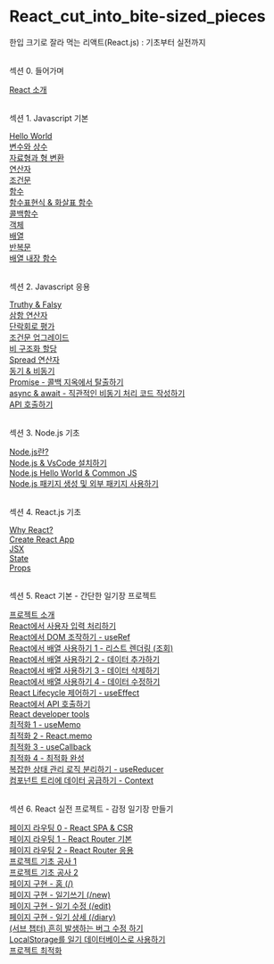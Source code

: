 # React_cut_into_bite-sized_pieces
한입 크기로 잘라 먹는 리액트(React.js) : 기초부터 실전까지
<br/><br/>

<p>섹션 0. 들어가며<p/>
    <a href="https://stbhg5.tistory.com/294">React 소개</a><br/>
    <br/>

<p>섹션 1. Javascript 기본<p/>
    <a href="https://stbhg5.tistory.com/295">Hello World</a><br/>
    <a href="https://stbhg5.tistory.com/296">변수와 상수</a><br/>
    <a href="https://stbhg5.tistory.com/297">자료형과 형 변환</a><br/>
    <a href="https://stbhg5.tistory.com/298">연산자</a><br/>
    <a href="https://stbhg5.tistory.com/299">조건문</a><br/>
    <a href="https://stbhg5.tistory.com/300">함수</a><br/>
    <a href="https://stbhg5.tistory.com/301">함수표현식 & 화살표 함수</a><br/>
    <a href="https://stbhg5.tistory.com/302">콜백함수</a><br/>
    <a href="https://stbhg5.tistory.com/303">객체</a><br/>
    <a href="https://stbhg5.tistory.com/304">배열</a><br/>
    <a href="https://stbhg5.tistory.com/305">반복문</a><br/>
    <a href="https://stbhg5.tistory.com/306">배열 내장 함수</a><br/>
    <br/>

<p>섹션 2. Javascript 응용<p/>
    <a href="https://stbhg5.tistory.com/307">Truthy & Falsy</a><br/>
    <a href="https://stbhg5.tistory.com/308">삼항 연산자</a><br/>
    <a href="https://stbhg5.tistory.com/309">단락회로 평가</a><br/>
    <a href="https://stbhg5.tistory.com/310">조건문 업그레이드</a><br/>
    <a href="https://stbhg5.tistory.com/311">비 구조화 할당</a><br/>
    <a href="https://stbhg5.tistory.com/312">Spread 연산자</a><br/>
    <a href="https://stbhg5.tistory.com/313">동기 & 비동기</a><br/>
    <a href="https://stbhg5.tistory.com/314">Promise - 콜백 지옥에서 탈출하기</a><br/>
    <a href="https://stbhg5.tistory.com/315">async & await - 직관적인 비동기 처리 코드 작성하기</a><br/>
    <a href="https://stbhg5.tistory.com/316">API 호출하기</a><br/>
    <br/>

<p>섹션 3. Node.js 기초<p/>
    <a href="https://stbhg5.tistory.com/317">Node.js란?</a><br/>
    <a href="https://stbhg5.tistory.com/318">Node.js & VsCode 설치하기</a><br/>
    <a href="https://stbhg5.tistory.com/319">Node.js Hello World & Common JS</a><br/>
    <a href="https://stbhg5.tistory.com/320">Node.js 패키지 생성 및 외부 패키지 사용하기</a><br/>
    <br/>
    
<p>섹션 4. React.js 기초<p/>
    <a href="https://stbhg5.tistory.com/321">Why React?</a><br/>
    <a href="https://stbhg5.tistory.com/323">Create React App</a><br/>
    <a href="https://stbhg5.tistory.com/324">JSX</a><br/>
    <a href="https://stbhg5.tistory.com/325">State</a><br/>
    <a href="https://stbhg5.tistory.com/326">Props</a><br/>
    <br/>

<p>섹션 5. React 기본 - 간단한 일기장 프로젝트<p/>
    <a href="https://stbhg5.tistory.com/327">프로젝트 소개</a><br/>
    <a href="https://stbhg5.tistory.com/328">React에서 사용자 입력 처리하기</a><br/>
    <a href="https://stbhg5.tistory.com/329">React에서 DOM 조작하기 - useRef</a><br/>
    <a href="https://stbhg5.tistory.com/330">React에서 배열 사용하기 1 - 리스트 렌더링 (조회)</a><br/>
    <a href="https://stbhg5.tistory.com/331">React에서 배열 사용하기 2 - 데이터 추가하기</a><br/>
    <a href="https://stbhg5.tistory.com/332">React에서 배열 사용하기 3 - 데이터 삭제하기</a><br/>
    <a href="https://stbhg5.tistory.com/333">React에서 배열 사용하기 4 - 데이터 수정하기</a><br/>
    <a href="https://stbhg5.tistory.com/334">React Lifecycle 제어하기 - useEffect</a><br/>
    <a href="https://stbhg5.tistory.com/335">React에서 API 호출하기</a><br/>
    <a href="https://stbhg5.tistory.com/336">React developer tools</a><br/>
    <a href="https://stbhg5.tistory.com/337">최적화 1 - useMemo</a><br/>
    <a href="https://stbhg5.tistory.com/338">최적화 2 - React.memo</a><br/>
    <a href="https://stbhg5.tistory.com/339">최적화 3 - useCallback</a><br/>
    <a href="https://stbhg5.tistory.com/340">최적화 4 - 최적화 완성</a><br/>
    <a href="https://stbhg5.tistory.com/341">복잡한 상태 관리 로직 분리하기 - useReducer</a><br/>
    <a href="https://stbhg5.tistory.com/342">컴포넌트 트리에 데이터 공급하기 - Context</a><br/>
    <br/>

<p>섹션 6. React 실전 프로젝트 - 감정 일기장 만들기<p/>
    <a href="https://stbhg5.tistory.com/343">페이지 라우팅 0 - React SPA & CSR</a><br/>
    <a href="https://stbhg5.tistory.com/344">페이지 라우팅 1 - React Router 기본</a><br/>
    <a href="https://stbhg5.tistory.com/345">페이지 라우팅 2 - React Router 응용</a><br/>
    <a href="https://stbhg5.tistory.com/346">프로젝트 기초 공사 1</a><br/>
    <a href="https://stbhg5.tistory.com/347">프로젝트 기초 공사 2</a><br/>
    <a href="https://stbhg5.tistory.com/348">페이지 구현 - 홈 (/)</a><br/>
    <a href="https://stbhg5.tistory.com/349">페이지 구현 - 일기쓰기 (/new)</a><br/>
    <a href="https://stbhg5.tistory.com/350">페이지 구현 - 일기 수정 (/edit)</a><br/>
    <a href="https://stbhg5.tistory.com/351">페이지 구현 - 일기 상세 (/diary)</a><br/>
    <a href="https://stbhg5.tistory.com/352">(서브 챕터) 흔히 발생하는 버그 수정 하기</a><br/>
    <a href="https://stbhg5.tistory.com/353">LocalStorage를 일기 데이터베이스로 사용하기</a><br/>
    <a href="https://stbhg5.tistory.com/354">프로젝트 최적화</a><br/>
    <br/>
    

